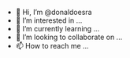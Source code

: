 - 👋 Hi, I’m @donaldoesra
- 👀 I’m interested in ...
- 🌱 I’m currently learning ...
- 💞️ I’m looking to collaborate on ...
- 📫 How to reach me ...

<!---
donaldoesra/donaldoesra is a ✨ special ✨ repository because its `README.md` (this file) appears on your GitHub profile.
You can click the Preview link to take a look at your chan
